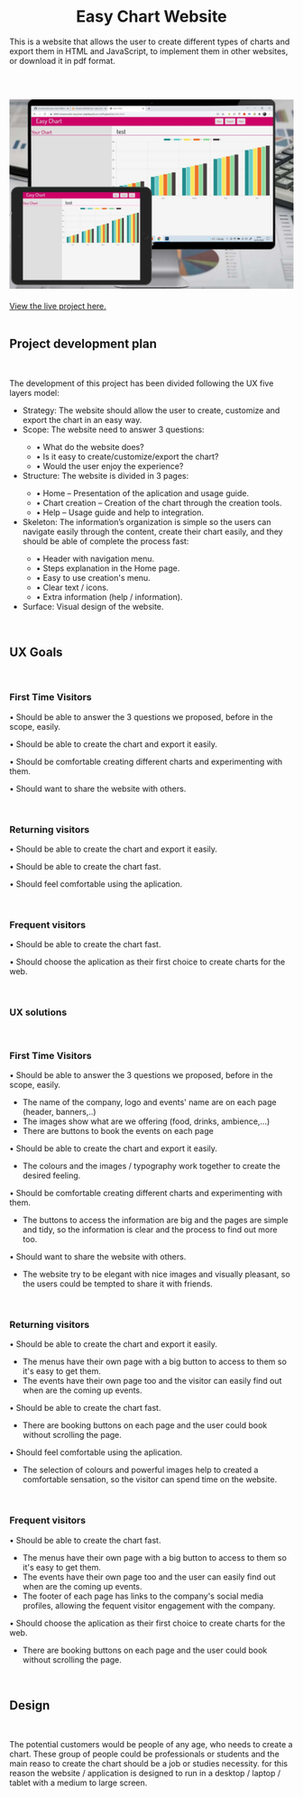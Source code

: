 <h1 align="center">Easy Chart Website</h1>

<p>This is a website that allows the user to create different types of charts and export them in HTML and JavaScript, to implement them in other websites, or download it in pdf format.</p>
<br/>
<h2 align="center"><img src="assets/images/readme_images/devices.jpg"></h2>

[View the live project here.](https://tomaserudito.github.io/other_speakeasy/)
<br/><br/>
## Project development plan<br/>
<br/>
<p>The development of this project has been divided following the UX five layers model:</p>

<ul>
<li>Strategy: The website should allow the user to create, customize and export the chart in an easy way.</li>
<li>Scope: The website need to answer 3 questions:</li>
<ul>
<li>•	What do the website does?</li>
<li>•	Is it easy to create/customize/export the chart?</li>
<li>•	Would the user enjoy the experience?</li>
</ul>
<li>Structure: The website is divided in 3 pages:</li>
<ul>
<li>•	Home – Presentation of the aplication and usage guide.</li>
<li>•	Chart creation – Creation of the chart through the creation tools.</li>
<li>•	Help – Usage guide and help to integration.</li>
</ul>
<li>Skeleton: The information’s organization is simple so the users can navigate easily through the content, create their chart easily, and they should be able of complete the process fast:</li>
<ul>
<li>•	Header with navigation menu.</li>
<li>•	Steps explanation in the Home page.</li>
<li>•	Easy to use creation's menu.</li>
<li>•	Clear text / icons.</li>
<li>•	Extra information (help / information).</li>
</ul>
<li>Surface: Visual design of the website.</li>
</ul>
<br/>

## UX Goals<br/>
<br/>

<h3>First Time Visitors</h3>

<p>•	Should be able to answer the 3 questions we proposed, before in the scope, easily.</p>
<p>•	Should be able to create the chart and export it easily.</p>
<p>•	Should be comfortable creating different charts and experimenting with them.</p>
<p>•	Should want to share the website with others.</p>
<br/>
<h3>Returning visitors</h3>

<p>•	Should be able to create the chart and export it easily.</p>
<p>•	Should be able to create the chart fast.</p>
<p>•	Should feel comfortable using the aplication.</p>
<br/>
<h3>Frequent visitors</h3>

<p>•	Should be able to create the chart fast.</p>
<p>•	Should choose the aplication as their first choice to create charts for the web.</p>
<br/>

<h3>UX solutions</h3>
<br/>

<h3>First Time Visitors</h3>

<p>•	Should be able to answer the 3 questions we proposed, before in the scope, easily.</p>
<ul>
<li>The name of the company, logo and events' name are on each page (header, banners,..)</li>
<li>The images show what are we offering (food, drinks, ambience,...)</li>
<li>There are buttons to book the events on each page</li>
</ul>
<p>•	Should be able to create the chart and export it easily.</p>
<ul>
<li>The colours and the images / typography work together to create the desired feeling.</li>
</ul>
<p>•	Should be comfortable creating different charts and experimenting with them.</p>
<ul>
<li>The buttons to access the information are big and the pages are simple and tidy, so the information is clear and the process to find out more too.</li>
</ul>
<p>•	Should want to share the website with others.</p>
<ul>
<li>The website try to be elegant with nice images and visually pleasant, so the users could be tempted to share it with friends.</li>
</ul>
<br/>
<h3>Returning visitors</h3>

<p>•	Should be able to create the chart and export it easily.</p>
<ul>
<li>The menus have their own page with a big button to access to them so it's easy to get them.</li>
<li>The events have their own page too and the visitor can easily find out when are the coming up events.</li>
</ul>
<p>•	Should be able to create the chart fast.</p>
<ul>
<li>There are booking buttons on each page and the user could book without scrolling the page.</li>
</ul>
<p>•	Should feel comfortable using the aplication.</p>
<ul>
<li>The selection of colours and powerful images help to created a comfortable sensation, so the visitor can spend time on the website.</li>
</ul>
<br/>
<h3>Frequent visitors</h3>

<p>•	Should be able to create the chart fast.</p>
<ul>
<li>The menus have their own page with a big button to access to them so it's easy to get them.</li>
<li>The events have their own page too and the user can easily find out when are the coming up events.</li>
<li>The footer of each page has links to the company's social media profiles, allowing the fequent visitor engagement with the company.</li>
</ul>
<p>•	Should choose the aplication as their first choice to create charts for the web.</p>
<ul>
<li>There are booking buttons on each page and the user could book without scrolling the page.</li>
</ul>
<br/>

## Design<br/>
<br/>

<p>The potential customers would be people of any age, who needs to create a chart. These group of people could be professionals or students and the main reaso to create the chart should be a job or studies necessity. for this reason the website / application is designed to run in a desktop / laptop / tablet with a medium to large screen.</p>
